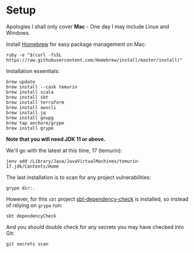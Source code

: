# Setup

Apologies I shall only cover **Mac** - One day I may include Linux and Windows.

Install [Homebrew](https://brew.sh) for easy package management on Mac:

```shell
ruby -e "$(curl -fsSL https://raw.githubusercontent.com/Homebrew/install/master/install)"
```

Installation essentials:

```shell
brew update
brew install --cask temurin
brew install scala
brew install sbt
brew install terraform
brew install awscli
brew install jq
brew install gnupg
brew tap anchore/grype
brew install grype
```

**Note that you will need JDK 11 or above.**

We'll go with the latest at this time, 17 (temurin):
```shell
jenv add /Library/Java/JavaVirtualMachines/temurin-17.jdk/Contents/Home
```

The last installation is to scan for any project vulnerabilities:
```shell
grype dir:.
```

However, for this `sbt` project [sbt-dependency-check](https://github.com/albuch/sbt-dependency-check) is installed, so instead of relying on `grype` run:
```shell
sbt dependencyCheck
```

And you should double check for any secrets you may have checked into Git:
```shell
git secrets scan
```